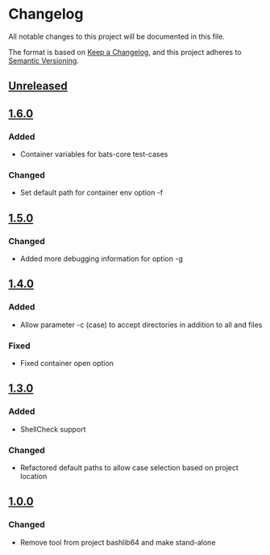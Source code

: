 # Changelog

All notable changes to this project will be documented in this file.

The format is based on [Keep a Changelog](https://keepachangelog.com/en/1.0.0/),
and this project adheres to [Semantic Versioning](https://semver.org/spec/v2.0.0.html).

## [Unreleased]

## [1.6.0]

### Added

- Container variables for bats-core test-cases

### Changed

- Set default path for container env option -f

## [1.5.0]

### Changed

- Added more debugging information for option -g

## [1.4.0]

### Added

- Allow parameter -c (case) to accept directories in addition to all and files

### Fixed

- Fixed container open option

## [1.3.0]

### Added

- ShellCheck support

### Changed

- Refactored default paths to allow case selection based on project location

## [1.0.0]

### Changed

- Remove tool from project bashlib64 and make stand-alone

[Unreleased]: https://github.com/serdigital64/testmansh/compare/1.6.0...HEAD
[1.6.0]: https://github.com/serdigital64/testmansh/compare/1.5.0...1.6.0
[1.5.0]: https://github.com/serdigital64/testmansh/compare/1.4.0...1.5.0
[1.4.0]: https://github.com/serdigital64/testmansh/compare/1.3.0...1.4.0
[1.3.0]: https://github.com/serdigital64/testmansh/compare/1.0.0...1.3.0
[1.0.0]: https://github.com/serdigital64/testmansh/releases/tag/1.0.0
